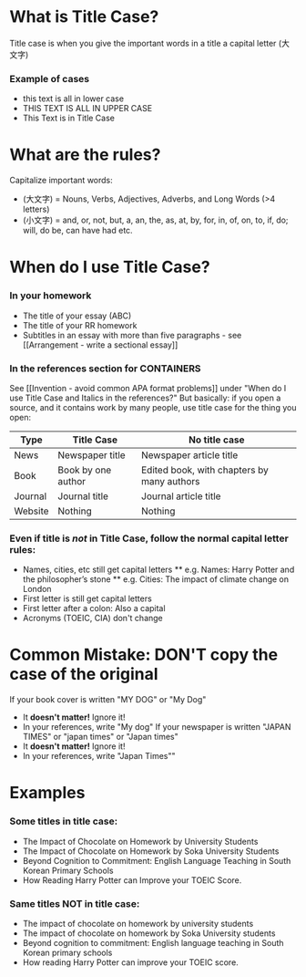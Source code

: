 # What is Title Case?
Title case is when you give the important words in a title a capital letter (大文字)
### Example of cases
* this text is all in lower case
* THIS TEXT IS ALL IN UPPER CASE
* This Text is in Title Case

# What are the rules?
Capitalize important words:
* (大文字) = Nouns, Verbs, Adjectives, Adverbs, and Long Words (>4 letters)
* (小文字) = and, or, not, but, a, an, the, as, at, by, for, in, of, on, to, if, do; will, do be, can have had etc.

# When do I use Title Case?
### In your homework
* The title of your essay (ABC)
* The title of your RR homework
* Subtitles in an essay with more than five paragraphs - see [[Arrangement - write a sectional essay]]

### In the references section for CONTAINERS
See [[Invention - avoid common APA format problems]] under "When do I use Title Case and Italics in the references?"
But basically: if you open a source, and it contains work by many people, use title case for the thing you open:

|Type		|Title Case 			|No title case
|------		|------					|------
|News 		|Newspaper title 		|Newspaper article title
|Book 		|Book by one author	 	|Edited book, with chapters by many authors
|Journal 	|Journal title 			|Journal article title
|Website		|Nothing 				|Nothing

### Even if title is _not_ in Title Case, follow the normal capital letter rules:
* Names, cities, etc still get capital letters
** e.g. Names: Harry Potter and the philosopher’s stone
** e.g. Cities: The impact of climate change on London
* First letter is still get capital letters
* First letter after a colon: Also a capital
* Acronyms (TOEIC, CIA) don't change

# Common Mistake: DON'T copy the case of the original
If your book cover  is written "MY DOG" or "My Dog" 
* It __doesn't matter!__ Ignore it!
* In your references, write "My dog" 
If your newspaper is written "JAPAN TIMES" or "japan times" or "Japan times"
* It __doesn't matter!__ Ignore it!
* In your references, write "Japan Times""

# Examples
### Some titles in title case:
* The Impact of Chocolate on Homework by University Students
* The Impact of Chocolate on Homework by Soka University Students
* Beyond Cognition to Commitment: English Language Teaching in South Korean Primary Schools
* How Reading Harry Potter can Improve your TOEIC Score.

### Same titles NOT in title case:
* The impact of chocolate on homework by university students
* The impact of chocolate on homework by Soka University students
* Beyond cognition to commitment: English language teaching in South Korean primary schools
* How reading Harry Potter can improve your TOEIC score.


